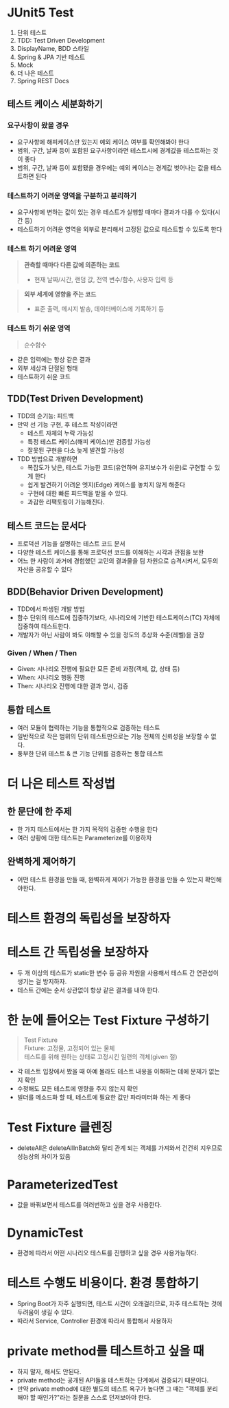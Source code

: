 # JUnit5 Test

1. 단위 테스트
2. TDD: Test Driven Development
3. DisplayName, BDD 스타일
4. Spring & JPA 기반 테스트
5. Mock
6. 더 나은 테스트
7. Spring REST Docs

## 테스트 케이스 세분화하기

### 요구사항이 왔을 경우

- 요구사항에 해피케이스만 있는지 예외 케이스 여부를 확인해봐야 한다
- 범위, 구간, 날짜 등이 포함된 요구사항이라면 테스트시에 경계값을 테스트하는 것이 좋다
- 범위, 구간, 날짜 등이 포함됐을 경우에는 예외 케이스는 경계값 벗어나는 값을 테스트하면 된다

### 테스트하기 어려운 영역을 구분하고 분리하기

- 요구사항에 변하는 값이 있는 경우 테스트가 실행할 때마다 결과가 다를 수 있다(시간 등)
- 테스트하기 어려운 영역을 외부로 분리해서 고정된 값으로 테스트할 수 있도록 한다

### 테스트 하기 어려운 영역

> <strong>관측할 때마다 다른 값에 의존하는 코드</strong>
>   - 현재 날짜/시간, 랜덤 값, 전역 변수/함수, 사용자 입력 등</br>

> <strong>외부 세계에 영향을 주는 코드</strong>
>   - 표준 출력, 메시지 발송, 데이터베이스에 기록하기 등</br>

### 테스트 하기 쉬운 영역

> 순수함수

- 같은 입력에는 항상 같은 결과
- 외부 세상과 단절된 형태
- 테스트하기 쉬운 코드

## TDD(Test Driven Development)

- TDD의 순기능: 피드백
- 만약 선 기능 구현, 후 테스트 작성이라면
    - 테스트 자체의 누락 가능성
    - 특정 테스트 케이스(해피 케이스)만 검증할 가능성
    - 잘못된 구현을 다소 늦게 발견할 가능성
- TDD 방법으로 개발하면
    - 복잡도가 낮은, 테스트 가능한 코드(유연하며 유지보수가 쉬운)로 구현할 수 있게 한다
    - 쉽게 발견하기 어려운 엣지(Edge) 케이스를 놓치지 않게 해준다
    - 구현에 대한 빠른 피드백을 받을 수 있다.
    - 과감한 리팩토링이 가능해진다.

## 테스트 코드는 문서다

- 프로덕션 기능을 설명하는 테스트 코드 문서
- 다양한 테스트 케이스를 통해 프로덕션 코드를 이해하는 시각과 관점을 보완
- 어느 한 사람이 과거에 경험했던 고민의 결과물을 팀 차원으로 승격시켜서, 모두의 자산을 공유할 수 있다

## BDD(Behavior Driven Development)

- TDD에서 파생된 개발 방법
- 함수 단위의 테스트에 집중하기보다, 시나리오에 기반한 테스트케이스(TC) 자체에 집중하여 테스트한다.
- 개발자가 아닌 사람이 봐도 이해할 수 있을 정도의 추상화 수준(레벨)을 권장

### Given / When / Then

- Given: 시나리오 진행에 필요한 모든 준비 과정(객체, 값, 상태 등)
- When: 시나리오 행동 진행
- Then: 시나리오 진행에 대한 결과 명시, 검증

## 통합 테스트

- 여러 모듈이 협력하는 기능을 통합적으로 검증하는 테스트
- 일반적으로 작은 범위의 단위 테스트만으로는 기능 전체의 신뢰성을 보장할 수 없다.
- 풍부한 단위 테스트 & 큰 기능 단위를 검증하는 통합 테스트

# 더 나은 테스트 작성법

## 한 문단에 한 주제

- 한 가지 테스트에서는 한 가지 목적의 검증만 수행을 한다
- 여러 상황에 대한 테스트는 Parameterize를 이용하자

## 완벽하게 제어하기

- 어떤 테스트 환경을 만들 때, 완벽하게 제어가 가능한 환경을 만들 수 있는지 확인해야한다.

# 테스트 환경의 독립성을 보장하자

# 테스트 간 독립성을 보장하자

- 두 개 이상의 테스트가 static한 변수 등 공유 자원을 사용해서 테스트 간 연관성이 생기는 걸 방지하자.
- 테스트 간에는 순서 상관없이 항상 같은 결과를 내야 한다.

# 한 눈에 들어오는 Test Fixture 구성하기

> Test Fixture</br>
> Fixture: 고정물, 고정되어 있는 물체</br>
> 테스트를 위해 원하는 상태로 고정시킨 일련의 객체(given 절)</br>

- 각 테스트 입장에서 봤을 때 아예 몰라도 테스트 내용을 이해하는 데에 문제가 없는지 확인
- 수정해도 모든 테스트에 영향을 주지 않는지 확인
- 빌더를 메소드화 할 때, 테스트에 필요한 값만 파라미터화 하는 게 좋다

# Test Fixture 클렌징

- deleteAll은 deleteAllInBatch와 달리 관계 되는 객체를 가져와서 건건히 지우므로 성능상의 차이가 있음

# ParameterizedTest

- 값을 바꿔보면서 테스트를 여러번하고 싶을 경우 사용한다.

# DynamicTest

- 환경에 따라서 어떤 시나리오 테스트를 진행하고 싶을 경우 사용가능하다.

# 테스트 수행도 비용이다. 환경 통합하기

- Spring Boot가 자주 실행되면, 테스트 시간이 오래걸리므로, 자주 테스트하는 것에 두려움이 생길 수 있다.
- 따라서 Service, Controller 환경에 따라서 통합해서 사용하자

# private method를 테스트하고 싶을 때

- 하지 말자, 해서도 안된다.
- private method는 공개된 API들을 테스트하는 단계에서 검증되기 때문이다.
- 만약 private method에 대한 별도의 테스트 욕구가 높다면 그 때는 "객체를 분리해야 할 때인가?"라는 질문을 스스로 던져보아야 한다.
